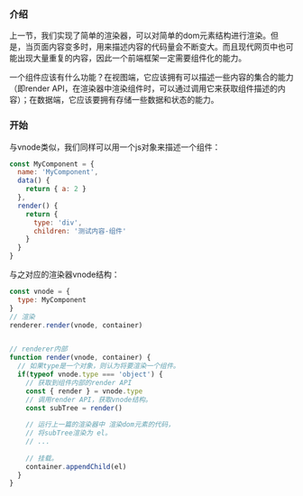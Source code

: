 ### 介绍

上一节，我们实现了简单的渲染器，可以对简单的dom元素结构进行渲染。但是，当页面内容变多时，用来描述内容的代码量会不断变大。而且现代网页中也可能出现大量重复的内容，因此一个前端框架一定需要组件化的能力。

一个组件应该有什么功能？在视图端，它应该拥有可以描述一些内容的集合的能力（即render API，在渲染器中渲染组件时，可以通过调用它来获取组件描述的内容）；在数据端，它应该要拥有存储一些数据和状态的能力。

### 开始

与vnode类似，我们同样可以用一个js对象来描述一个组件：

```js
const MyComponent = {
  name: 'MyComponent',
  data() {
    return { a: 2 }
  },
  render() {
    return {
      type: 'div',
      children: '测试内容-组件'
    }
  }
}
```

与之对应的渲染器vnode结构：

```js
const vnode = {
  type: MyComponent
}
// 渲染
renderer.render(vnode, container)


// renderer内部
function render(vnode, container) {
  // 如果type是一个对象，则认为将要渲染一个组件。
  if(typeof vnode.type === 'object') {
    // 获取到组件内部的render API
    const { render } = vnode.type
    // 调用render API，获取vnode结构。
    const subTree = render()
    
    // 运行上一篇的渲染器中 渲染dom元素的代码，
    // 将subTree渲染为 el。
    // ...
    
    // 挂载。
    container.appendChild(el)
  }
}

```